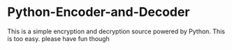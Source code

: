 # Python-Encoder-and-Decoder
This is a simple encryption and decryption source powered by Python. This is too easy. please have fun though
